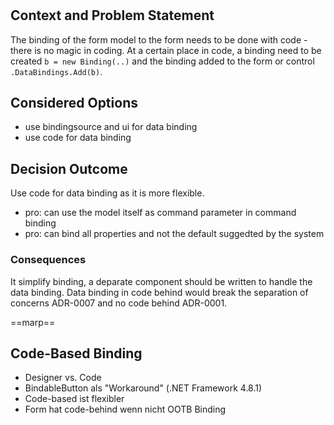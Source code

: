 # <!-- short title, representative of solved problem and found solution -->

## Context and Problem Statement

The binding of the form model to the form needs to be done with code -there is no magic in coding. At a certain place in code, a binding need to be created `b = new Binding(..)` and the binding added to the form or control `.DataBindings.Add(b)`.

## Considered Options

* use bindingsource and ui for data binding
* use code for data binding

## Decision Outcome

Use code for data binding as it is more flexible.

* pro: can use the model itself as command parameter in command binding
* pro: can bind all properties and not the default suggedted by the system

### Consequences

It simplify binding, a deparate component should be written to handle the data binding. Data binding in code behind would break the separation of concerns ADR-0007 and no code behind ADR-0001.

==marp==
## Code-Based Binding
- Designer vs. Code
- BindableButton als "Workaround" (.NET Framework 4.8.1)
- Code-based ist flexibler
- Form hat code-behind wenn nicht OOTB Binding
